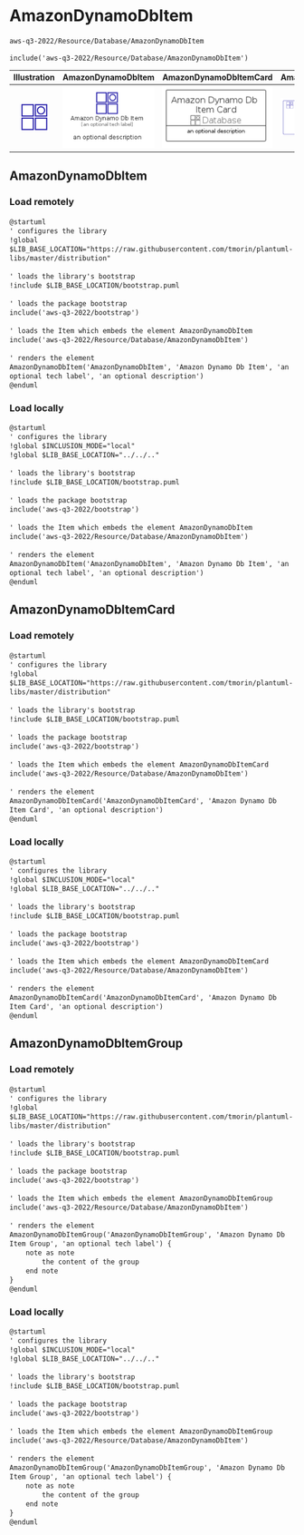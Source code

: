 # AmazonDynamoDbItem


```text
aws-q3-2022/Resource/Database/AmazonDynamoDbItem
```

```text
include('aws-q3-2022/Resource/Database/AmazonDynamoDbItem')
```



| Illustration | AmazonDynamoDbItem | AmazonDynamoDbItemCard | AmazonDynamoDbItemGroup |
| :---: | :---: | :---: | :---: |
| ![illustration for Illustration](../../../aws-q3-2022/Resource/Database/AmazonDynamoDbItem.png) | ![illustration for AmazonDynamoDbItem](../../../aws-q3-2022/Resource/Database/AmazonDynamoDbItem.Local.png) | ![illustration for AmazonDynamoDbItemCard](../../../aws-q3-2022/Resource/Database/AmazonDynamoDbItemCard.Local.png) | ![illustration for AmazonDynamoDbItemGroup](../../../aws-q3-2022/Resource/Database/AmazonDynamoDbItemGroup.Local.png) |




## AmazonDynamoDbItem

### Load remotely
```plantuml
@startuml
' configures the library
!global $LIB_BASE_LOCATION="https://raw.githubusercontent.com/tmorin/plantuml-libs/master/distribution"

' loads the library's bootstrap
!include $LIB_BASE_LOCATION/bootstrap.puml

' loads the package bootstrap
include('aws-q3-2022/bootstrap')

' loads the Item which embeds the element AmazonDynamoDbItem
include('aws-q3-2022/Resource/Database/AmazonDynamoDbItem')

' renders the element
AmazonDynamoDbItem('AmazonDynamoDbItem', 'Amazon Dynamo Db Item', 'an optional tech label', 'an optional description')
@enduml
```

### Load locally
```plantuml
@startuml
' configures the library
!global $INCLUSION_MODE="local"
!global $LIB_BASE_LOCATION="../../.."

' loads the library's bootstrap
!include $LIB_BASE_LOCATION/bootstrap.puml

' loads the package bootstrap
include('aws-q3-2022/bootstrap')

' loads the Item which embeds the element AmazonDynamoDbItem
include('aws-q3-2022/Resource/Database/AmazonDynamoDbItem')

' renders the element
AmazonDynamoDbItem('AmazonDynamoDbItem', 'Amazon Dynamo Db Item', 'an optional tech label', 'an optional description')
@enduml
```

## AmazonDynamoDbItemCard

### Load remotely
```plantuml
@startuml
' configures the library
!global $LIB_BASE_LOCATION="https://raw.githubusercontent.com/tmorin/plantuml-libs/master/distribution"

' loads the library's bootstrap
!include $LIB_BASE_LOCATION/bootstrap.puml

' loads the package bootstrap
include('aws-q3-2022/bootstrap')

' loads the Item which embeds the element AmazonDynamoDbItemCard
include('aws-q3-2022/Resource/Database/AmazonDynamoDbItem')

' renders the element
AmazonDynamoDbItemCard('AmazonDynamoDbItemCard', 'Amazon Dynamo Db Item Card', 'an optional description')
@enduml
```

### Load locally
```plantuml
@startuml
' configures the library
!global $INCLUSION_MODE="local"
!global $LIB_BASE_LOCATION="../../.."

' loads the library's bootstrap
!include $LIB_BASE_LOCATION/bootstrap.puml

' loads the package bootstrap
include('aws-q3-2022/bootstrap')

' loads the Item which embeds the element AmazonDynamoDbItemCard
include('aws-q3-2022/Resource/Database/AmazonDynamoDbItem')

' renders the element
AmazonDynamoDbItemCard('AmazonDynamoDbItemCard', 'Amazon Dynamo Db Item Card', 'an optional description')
@enduml
```

## AmazonDynamoDbItemGroup

### Load remotely
```plantuml
@startuml
' configures the library
!global $LIB_BASE_LOCATION="https://raw.githubusercontent.com/tmorin/plantuml-libs/master/distribution"

' loads the library's bootstrap
!include $LIB_BASE_LOCATION/bootstrap.puml

' loads the package bootstrap
include('aws-q3-2022/bootstrap')

' loads the Item which embeds the element AmazonDynamoDbItemGroup
include('aws-q3-2022/Resource/Database/AmazonDynamoDbItem')

' renders the element
AmazonDynamoDbItemGroup('AmazonDynamoDbItemGroup', 'Amazon Dynamo Db Item Group', 'an optional tech label') {
    note as note
        the content of the group
    end note
}
@enduml
```

### Load locally
```plantuml
@startuml
' configures the library
!global $INCLUSION_MODE="local"
!global $LIB_BASE_LOCATION="../../.."

' loads the library's bootstrap
!include $LIB_BASE_LOCATION/bootstrap.puml

' loads the package bootstrap
include('aws-q3-2022/bootstrap')

' loads the Item which embeds the element AmazonDynamoDbItemGroup
include('aws-q3-2022/Resource/Database/AmazonDynamoDbItem')

' renders the element
AmazonDynamoDbItemGroup('AmazonDynamoDbItemGroup', 'Amazon Dynamo Db Item Group', 'an optional tech label') {
    note as note
        the content of the group
    end note
}
@enduml
```

